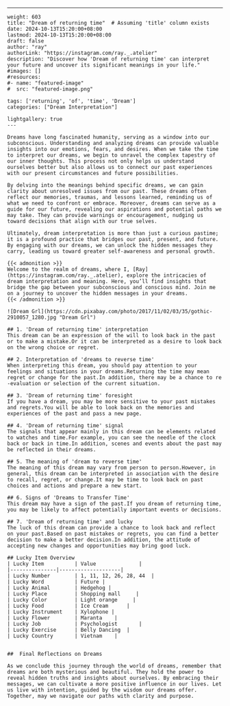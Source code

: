 ---
    weight: 603
    title: "Dream of returning time"  # Assuming 'title' column exists
    date: 2024-10-13T15:20:00+08:00
    lastmod: 2024-10-13T15:20:00+08:00
    draft: false
    author: "ray"
    authorLink: "https://instagram.com/ray._.atelier"
    description: "Discover how 'Dream of returning time' can interpret your future and uncover its significant meanings in your life."
    #images: []
    #resources:
    #- name: "featured-image"
    #  src: "featured-image.png"
    
    tags: ['returning', 'of', 'time', 'Dream']
    categories: ["Dream Interpretation"]
    
    lightgallery: true
    ---
    
    Dreams have long fascinated humanity, serving as a window into our subconscious. Understanding and analyzing dreams can provide valuable insights into our emotions, fears, and desires. When we take the time to interpret our dreams, we begin to unravel the complex tapestry of our inner thoughts. This process not only helps us understand ourselves better but also allows us to connect our past experiences with our present circumstances and future possibilities.
    
    By delving into the meanings behind specific dreams, we can gain clarity about unresolved issues from our past. These dreams often reflect our memories, traumas, and lessons learned, reminding us of what we need to confront or embrace. Moreover, dreams can serve as a guide for our future, revealing our aspirations and potential paths we may take. They can provide warnings or encouragement, nudging us toward decisions that align with our true selves.
    
    Ultimately, dream interpretation is more than just a curious pastime; it is a profound practice that bridges our past, present, and future. By engaging with our dreams, we can unlock the hidden messages they carry, leading us toward greater self-awareness and personal growth.
    
    {{< admonition >}}
    Welcome to the realm of dreams, where I, [Ray](https://instagram.com/ray._.atelier), explore the intricacies of dream interpretation and meaning. Here, you’ll find insights that bridge the gap between your subconscious and conscious mind. Join me on a journey to uncover the hidden messages in your dreams.
    {{< /admonition >}}
    
    ![Dream Grl](https://cdn.pixabay.com/photo/2017/11/02/03/35/gothic-2910057_1280.jpg "Dream Grl")
    
    ## 1. 'Dream of returning time' interpretation
    This dream can be an expression of the will to look back in the past or to make a mistake.Or it can be interpreted as a desire to look back on the wrong choice or regret.
    
    ## 2. Interpretation of 'dreams to reverse time'
    When interpreting this dream, you should pay attention to your feelings and situations in your dreams.Returning the time may mean regret or change for the past.In addition, there may be a chance to re -evaluation or selection of the current situation.
    
    ## 3. 'Dream of returning time' foresight
    If you have a dream, you may be more sensitive to your past mistakes and regrets.You will be able to look back on the memories and experiences of the past and pass a new page.
    
    ## 4. 'Dream of returning time' signal
    The signals that appear mainly in this dream can be elements related to watches and time.For example, you can see the needle of the clock back or back in time.In addition, scenes and events about the past may be reflected in their dreams.
    
    ## 5. The meaning of 'dream to reverse time'
    The meaning of this dream may vary from person to person.However, in general, this dream can be interpreted in association with the desire to recall, regret, or change.It may be time to look back on past choices and actions and prepare a new start.
    
    ## 6. Signs of 'Dreams to Transfer Time'
    This dream may have a sign of the past.If you dream of returning time, you may be likely to affect potentially important events or decisions.
    
    ## 7. 'Dream of returning time' and lucky
    The luck of this dream can provide a chance to look back and reflect on your past.Based on past mistakes or regrets, you can find a better decision to make a better decision.In addition, the attitude of accepting new changes and opportunities may bring good luck.
    
    ## Lucky Item Overview
    | Lucky Item          | Value              |
    |---------------|--------------------|
    | Lucky Number        | 1, 11, 12, 26, 28, 44  |
    | Lucky Word          | Future |
    | Lucky Animal        | Hedgehog |
    | Lucky Place         | Shopping mall     |
    | Lucky Color         | Light orange     |
    | Lucky Food          | Ice Cream      |
    | Lucky Instrument    | Xylophone |
    | Lucky Flower        | Maranta    |
    | Lucky Job           | Psychologist       |
    | Lucky Exercise      | Belly Dancing  |
    | Lucky Country       | Vietnam    |
    
    
    ##  Final Reflections on Dreams
    
    As we conclude this journey through the world of dreams, remember that dreams are both mysterious and beautiful. They hold the power to reveal hidden truths and insights about ourselves. By embracing their messages, we can cultivate a more positive influence in our lives. Let us live with intention, guided by the wisdom our dreams offer. Together, may we navigate our paths with clarity and purpose.
    